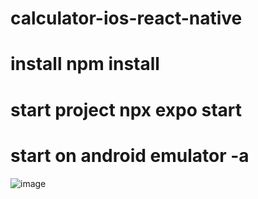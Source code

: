 # calculator-ios-react-native
# install npm install
# start project npx expo start
# start on android emulator -a
![image](https://user-images.githubusercontent.com/26259915/207974926-630d8f2a-95ff-4706-95b2-59acd4448d6f.png)
